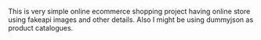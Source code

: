 This is very simple online ecommerce shopping project having online store using fakeapi images and other details.
Also I might be using dummyjson as product catalogues.